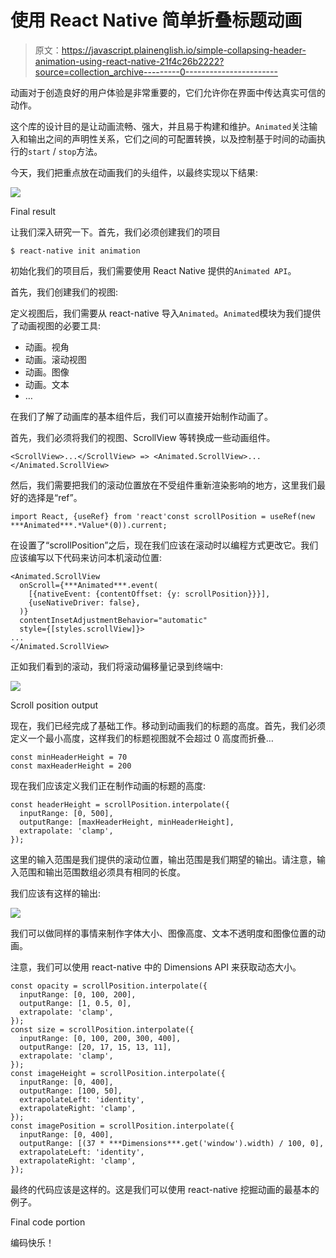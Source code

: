 # 使用 React Native 简单折叠标题动画

> 原文：<https://javascript.plainenglish.io/simple-collapsing-header-animation-using-react-native-21f4c26b2222?source=collection_archive---------0----------------------->

动画对于创造良好的用户体验是非常重要的，它们允许你在界面中传达真实可信的动作。

这个库的设计目的是让动画流畅、强大，并且易于构建和维护。`Animated`关注输入和输出之间的声明性关系，它们之间的可配置转换，以及控制基于时间的动画执行的`start` / `stop`方法。

今天，我们把重点放在动画我们的头组件，以最终实现以下结果:

![](img/7d51886f42cf27f43b3e506fbc381837.png)

Final result

让我们深入研究一下。首先，我们必须创建我们的项目

```
$ react-native init animation
```

初始化我们的项目后，我们需要使用 React Native 提供的`Animated API`。

首先，我们创建我们的视图:

定义视图后，我们需要从 react-native 导入`Animated`。`Animated`模块为我们提供了动画视图的必要工具:

*   动画。视角
*   动画。滚动视图
*   动画。图像
*   动画。文本
*   …

在我们了解了动画库的基本组件后，我们可以直接开始制作动画了。

首先，我们必须将我们的视图、ScrollView 等转换成一些动画组件。

```
<ScrollView>...</ScrollView> => <Animated.ScrollView>...</Animated.ScrollView>
```

然后，我们需要把我们的滚动位置放在不受组件重新渲染影响的地方，这里我们最好的选择是“ref”。

```
import React, {useRef} from 'react'const scrollPosition = useRef(new ***Animated***.*Value*(0)).current;
```

在设置了“scrollPosition”之后，现在我们应该在滚动时以编程方式更改它。我们应该编写以下代码来访问本机滚动位置:

```
<Animated.ScrollView
  onScroll={***Animated***.event(
    [{nativeEvent: {contentOffset: {y: scrollPosition}}}],
    {useNativeDriver: false},
  )}
  contentInsetAdjustmentBehavior="automatic"
  style={[styles.scrollView]}>
...
</Animated.ScrollView>
```

正如我们看到的滚动，我们将滚动偏移量记录到终端中:

![](img/29a32228a83ed0a32345b752e2543832.png)

Scroll position output

现在，我们已经完成了基础工作。移动到动画我们的标题的高度。首先，我们必须定义一个最小高度，这样我们的标题视图就不会超过 0 高度而折叠…

```
const minHeaderHeight = 70
const maxHeaderHeight = 200
```

现在我们应该定义我们正在制作动画的标题的高度:

```
const headerHeight = scrollPosition.interpolate({
  inputRange: [0, 500],
  outputRange: [maxHeaderHeight, minHeaderHeight],
  extrapolate: 'clamp',
});
```

这里的输入范围是我们提供的滚动位置，输出范围是我们期望的输出。请注意，输入范围和输出范围数组必须具有相同的长度。

我们应该有这样的输出:

![](img/c9f5478fc4894e4e7932abc396ba1e11.png)

我们可以做同样的事情来制作字体大小、图像高度、文本不透明度和图像位置的动画。

注意，我们可以使用 react-native 中的 Dimensions API 来获取动态大小。

```
const opacity = scrollPosition.interpolate({
  inputRange: [0, 100, 200],
  outputRange: [1, 0.5, 0],
  extrapolate: 'clamp',
});
const size = scrollPosition.interpolate({
  inputRange: [0, 100, 200, 300, 400],
  outputRange: [20, 17, 15, 13, 11],
  extrapolate: 'clamp',
});
const imageHeight = scrollPosition.interpolate({
  inputRange: [0, 400],
  outputRange: [100, 50],
  extrapolateLeft: 'identity',
  extrapolateRight: 'clamp',
});
const imagePosition = scrollPosition.interpolate({
  inputRange: [0, 400],
  outputRange: [(37 * ***Dimensions***.get('window').width) / 100, 0],
  extrapolateLeft: 'identity',
  extrapolateRight: 'clamp',
});
```

最终的代码应该是这样的。这是我们可以使用 react-native 挖掘动画的最基本的例子。

Final code portion

编码快乐！